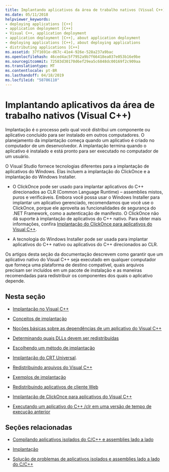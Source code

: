 ```yaml
---
title: Implantando aplicativos da área de trabalho nativos (Visual C++)
ms.date: 05/11/2018
helpviewer_keywords:
- deploying applications [C++]
- application deployment [C++]
- Visual C++, application deployment
- application deployment [C++], about application deployment
- deploying applications [C++], about deploying applications
- distributing applications [C++]
ms.assetid: 37f1691e-d67c-41e4-926e-528a237a9bac
ms.openlocfilehash: 46ced4ac5f7952a9b7f66418ea037e053b16e9be
ms.sourcegitcommit: 72583d30170d6ef29ea5c6848dc00169f2c909aa
ms.translationtype: MT
ms.contentlocale: pt-BR
ms.lasthandoff: 04/18/2019
ms.locfileid: "58786110"
---
```

# <a name="deploying-native-desktop-applications-visual-c"></a>Implantando aplicativos da área de trabalho nativos (Visual C++)

Implantação é o processo pelo qual você distribui um componente ou aplicativo concluído para ser instalado em outros computadores. O planejamento da implantação começa quando um aplicativo é criado no computador de um desenvolvedor. A implantação termina quando o aplicativo é instalado e está pronto para ser executado no computador de um usuário.

O Visual Studio fornece tecnologias diferentes para a implantação de aplicativos do Windows. Elas incluem a implantação do ClickOnce e a implantação do Windows Installer.

- O ClickOnce pode ser usado para implantar aplicativos do C++ direcionados ao CLR (Common Language Runtime) – assemblies mistos, puros e verificáveis. Embora você possa usar o Windows Installer para implantar um aplicativo gerenciado, recomendamos que você use o ClickOnce, porque ele aproveita as funcionalidades de segurança do .NET Framework, como a autenticação de manifesto. O ClickOnce não dá suporte à implantação de aplicativos do C++ nativo. Para obter mais informações, confira [Implantação do ClickOnce para aplicativos do Visual C++](clickonce-deployment-for-visual-cpp-applications.md).

- A tecnologia do Windows Installer pode ser usada para implantar aplicativos do C++ nativo ou aplicativos do C++ direcionados ao CLR.

Os artigos desta seção da documentação descrevem como garantir que um aplicativo nativo do Visual C++ seja executado em qualquer computador que forneça uma plataforma de destino compatível, quais arquivos precisam ser incluídos em um pacote de instalação e as maneiras recomendadas para redistribuir os componentes dos quais o aplicativo depende.

## <a name="in-this-section"></a>Nesta seção

- [Implantação no Visual C++](deployment-in-visual-cpp.md)

- [Conceitos de implantação](deployment-concepts.md)

- [Noções básicas sobre as dependências de um aplicativo do Visual C++](understanding-the-dependencies-of-a-visual-cpp-application.md)

- [Determinando quais DLLs devem ser redistribuídas](determining-which-dlls-to-redistribute.md)

- [Escolhendo um método de implantação](choosing-a-deployment-method.md)

- [Implantação do CRT Universal](universal-crt-deployment.md).

- [Redistribuindo arquivos do Visual C++](redistributing-visual-cpp-files.md)

- [Exemplos de implantação](deployment-examples.md)

- [Redistribuindo aplicativos de cliente Web](redistributing-web-client-applications.md)

- [Implantação de ClickOnce para aplicativos do Visual C++](clickonce-deployment-for-visual-cpp-applications.md)

- [Executando um aplicativo do C++ /clr em uma versão de tempo de execução anterior](running-a-cpp-clr-application-on-a-previous-runtime-version.md)

## <a name="related-sections"></a>Seções relacionadas

- [Compilando aplicativos isolados do C/C++ e assemblies lado a lado](../build/building-c-cpp-isolated-applications-and-side-by-side-assemblies.md)

- [Implantação](/dotnet/framework/deployment/index)

- [Solução de problemas de aplicativos isolados e assemblies lado a lado do C/C++](../build/troubleshooting-c-cpp-isolated-applications-and-side-by-side-assemblies.md)